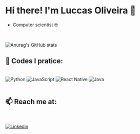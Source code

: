 # Hi there! I'm Luccas Oliveira 👋 


-  Computer scientist 🤓
 

</br>

![Anurag's GitHub stats](https://github-readme-stats.vercel.app/api?username=luccasfto&show_icons=true&theme=tokyonight)

<!--[![Top Langs](https://github-readme-stats.vercel.app/api/top-langs/?username=luccasfto&layout=compact)](https://github.com/anuraghazra/github-readme-stats)  LINGUAGENS PÚBLICAS-->


## 🌱 Codes I pratice:

<div style = "display: inline_block"> <br/>
    <img align="center" alt="Python" src="https://img.shields.io/badge/Python-3776AB?style=for-the-badge&logo=python&logoColor=white" />
    <img align="center" alt="JavaScript" src="https://img.shields.io/badge/JavaScript-F7DF1E?style=for-the-badge&logo=javascript&logoColor=black" />
    <img align="center" alt="React Native" src="https://img.shields.io/badge/react-native?style=for-the-badge&logo=react&labelColor=blue&color=blue" />
    <img align="center" alt="Java" src="https://img.shields.io/badge/Java-ED8B00?style=for-the-badge&logo=java&logoColor=white" />
    

</div></br>

## 📫 Reach me at: 
</br>

[![Linkedin](https://img.shields.io/badge/LinkedIn-0077B5?style=for-the-badge&logo=linkedin&logoColor=white)](https://www.linkedin.com/in/luccas-f-taddeo-de-oliveira-029014ab/)


<!---
luccasfto/luccasfto is a ✨ special ✨ repository because its `README.md` (this file) appears on your GitHub profile.
You can click the Preview link to take a look at your changes.
--->
